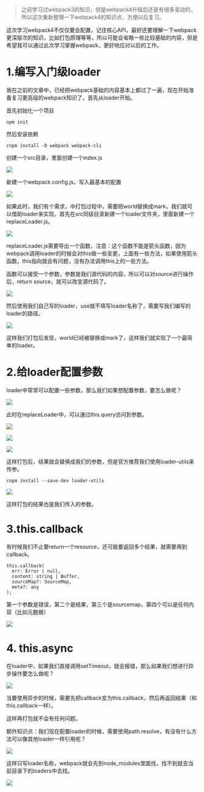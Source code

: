 >之前学习过webpack3的知识，但是webpack4升级后还是有很多变动的，所以这次重新整理一下webpack4的知识点，方便以后复习。

<p>这次学习webpack4不仅仅要会配置，记住核心API，最好还要理解一下webpack更深层次的知识，比如打包原理等等，所以可能会省略一些比较基础的内容，但是希望我可以通过此次学习掌握webpack，更好地应对以后的工作。</p>

<h1>1.编写入门级loader</h1>
<p>我在之前的文章中，已经把webpack基础的内容基本上都过了一遍，现在开始准备复习更高级的webpack知识了，首先从loader开始。</p>

<p>首先初始化一个项目</p>


```
npm init
```

<p>然后安装依赖</p>


```
cnpm install -D webpack webpack-cli
```

<p>创建一个src目录，里面创建一个index.js</p>


![](http://www.lubilubi.cn/loader/1.png)


<p>新建一个webpack.config.js，写入最基本的配置</p>


![](http://www.lubilubi.cn/loader/2.png)


<p>如果此时，我们有个需求，中打包过程中，需要把world替换成mark，我们就可以借助loader来实现。首先在src同级目录新建一个loader文件夹，里面新建一个replaceLoader.js。</p>


![](http://www.lubilubi.cn/loader/3.png)


<p>replaceLoader.js需要导出一个函数，注意：这个函数不能是箭头函数，因为webpack调用loader的时候会对this做一些变更，上面有一些方法，如果使用箭头函数，this指向就会有问题，没有办法调用this上的一些方法。</p>


<p>函数可以接受一个参数，参数是我们源代码的内容，所以可以对source进行操作后，return source，就可以改变源代码了。</p>


![](http://www.lubilubi.cn/loader/4.png)


<p>然后使用我们自己写的loader，use就不填写loader名称了，需要写我们编写的loader的路径。</p>


![](http://www.lubilubi.cn/loader/5.png)


<p>这样我们打包后发现，world已经被替换成mark了，这样我们就实现了一个最简单的loader。</p>


<h1>2.给loader配置参数</h1>

<p>loader中常常可以配置一些参数，那么我们如果想配置参数，要怎么做呢？</p>


![](http://www.lubilubi.cn/loader/6.png)


<p>此时在replaceLoader中，可以通过this.query访问到参数。</p>


![](http://www.lubilubi.cn/loader/7.png)


![](http://www.lubilubi.cn/loader/8.png)


![](http://www.lubilubi.cn/loader/9.png)


<p>这样打包后，结果就会替换成我们的参数，但是官方推荐我们使用loader-utils来传参。</p>


```
cnpm install --save-dev loader-utils
```


![](http://www.lubilubi.cn/loader/10.png) 


<p>这样打包的结果也是我们传入的参数。</p>

<h1>3.this.callback</h1>

<p>有时候我们不止要return一个resource，还可能要返回多个结果，就需要用到callback。</p>


```
this.callback(
  err: Error | null,
  content: string | Buffer,
  sourceMap?: SourceMap,
  meta?: any
);
```

<p>第一个参数是错误，第二个是结果，第三个是sourcemap，第四个可以是任何内容（比如元数据）</p>


![](http://www.lubilubi.cn/loader/11.png)


<h1>4. this.async</h1>

<p>在loader中，如果我们直接调用setTimeout，就会报错，那么如果我们想进行异步操作要怎么做呢？</p>


![](http://www.lubilubi.cn/loader/12.png)


<p>当要使用异步的时候，需要先把callback变为this.callback，然后再返回结果（和this.callback一样）。</p>


<p>这样再打包就不会有任何问题。</p>

<p>额外知识点：我们现在配置loader的时候，需要使用path.resolve，有没有什么方法可以像其他loader一样引用呢？</p>


![](http://www.lubilubi.cn/loader/13.png)


<p>这样只写loader名称，webpack就会先到node_modules里面找，找不到就去当前目录下的loaders中去找。</p>


![](http://www.lubilubi.cn/loader/14.png)


